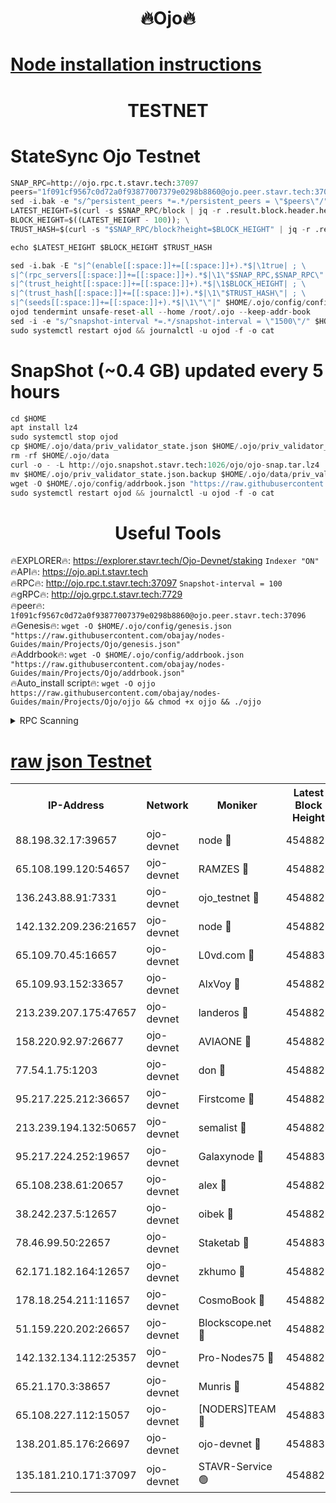 <h1 align="center"> 🔥Ojo🔥</h1>

[Node installation instructions](https://github.com/obajay/nodes-Guides/tree/main/Projects/Ojo)
=

<h1 align="center"> TESTNET</h1>

# StateSync Ojo Testnet
```python
SNAP_RPC=http://ojo.rpc.t.stavr.tech:37097
peers="1f091cf9567c0d72a0f93877007379e0298b8860@ojo.peer.stavr.tech:37096"
sed -i.bak -e "s/^persistent_peers *=.*/persistent_peers = \"$peers\"/" $HOME/.ojo/config/config.toml
LATEST_HEIGHT=$(curl -s $SNAP_RPC/block | jq -r .result.block.header.height); \
BLOCK_HEIGHT=$((LATEST_HEIGHT - 100)); \
TRUST_HASH=$(curl -s "$SNAP_RPC/block?height=$BLOCK_HEIGHT" | jq -r .result.block_id.hash)

echo $LATEST_HEIGHT $BLOCK_HEIGHT $TRUST_HASH

sed -i.bak -E "s|^(enable[[:space:]]+=[[:space:]]+).*$|\1true| ; \
s|^(rpc_servers[[:space:]]+=[[:space:]]+).*$|\1\"$SNAP_RPC,$SNAP_RPC\"| ; \
s|^(trust_height[[:space:]]+=[[:space:]]+).*$|\1$BLOCK_HEIGHT| ; \
s|^(trust_hash[[:space:]]+=[[:space:]]+).*$|\1\"$TRUST_HASH\"| ; \
s|^(seeds[[:space:]]+=[[:space:]]+).*$|\1\"\"|" $HOME/.ojo/config/config.toml
ojod tendermint unsafe-reset-all --home /root/.ojo --keep-addr-book
sed -i -e "s/^snapshot-interval *=.*/snapshot-interval = \"1500\"/" $HOME/.ojo/config/app.toml
sudo systemctl restart ojod && journalctl -u ojod -f -o cat
```
# SnapShot (~0.4 GB) updated every 5 hours
```python
cd $HOME
apt install lz4
sudo systemctl stop ojod
cp $HOME/.ojo/data/priv_validator_state.json $HOME/.ojo/priv_validator_state.json.backup
rm -rf $HOME/.ojo/data
curl -o - -L http://ojo.snapshot.stavr.tech:1026/ojo/ojo-snap.tar.lz4 | lz4 -c -d - | tar -x -C $HOME/.ojo --strip-components 2
mv $HOME/.ojo/priv_validator_state.json.backup $HOME/.ojo/data/priv_validator_state.json
wget -O $HOME/.ojo/config/addrbook.json "https://raw.githubusercontent.com/obajay/nodes-Guides/main/Projects/Ojo/addrbook.json"
sudo systemctl restart ojod && journalctl -u ojod -f -o cat
```
 <h1 align="center"> Useful Tools</h1>

🔥EXPLORER🔥:        https://explorer.stavr.tech/Ojo-Devnet/staking        `Indexer "ON"` \
🔥API🔥:                     https://ojo.api.t.stavr.tech \
🔥RPC🔥:                    http://ojo.rpc.t.stavr.tech:37097              `Snapshot-interval = 100` \
🔥gRPC🔥:                  http://ojo.grpc.t.stavr.tech:7729 \
🔥peer🔥:                   `1f091cf9567c0d72a0f93877007379e0298b8860@ojo.peer.stavr.tech:37096` \
🔥Genesis🔥:    ```wget -O $HOME/.ojo/config/genesis.json "https://raw.githubusercontent.com/obajay/nodes-Guides/main/Projects/Ojo/genesis.json"``` \
🔥Addrbook🔥:    ```wget -O $HOME/.ojo/config/addrbook.json "https://raw.githubusercontent.com/obajay/nodes-Guides/main/Projects/Ojo/addrbook.json"``` \
🔥Auto_install script🔥: ```wget -O ojjo https://raw.githubusercontent.com/obajay/nodes-Guides/main/Projects/Ojo/ojjo && chmod +x ojjo && ./ojjo```


<details>
<summary>RPC Scanning</summary>

<h2 align="center"> We scan nodes in real time every 4 hours. And we provide the final result of RPC endpoints.
We cannot influence the operation of these nodes in any way. </h2>


```python
If Voting Power is higher than 0 --> then the Node is a validator of the network and may be subject to attack and be a potential threat to the chain.
```
```python
We marked such validators with a red symbol
```

</details>

[raw json Testnet](https://rpc-check.ojot.stavr.tech/ojot/rpc-ojot-result.json)
=


<table><tr><th>IP-Address</th><th>Network</th><th>Moniker</th><th>Latest Block Height</th><th>Earliest Block Height</th><th>Catching Up</th><th>Tx Index</th><th>Voting Power</th><th>Scan Time</th></tr><tr><td>88.198.32.17:39657</td><td>ojo-devnet</td><td>node 🔴</td><td>4548829</td><td>300001</td><td>False</td><td>on</td><td>65654</td><td>2023-12-18T13:47:36.397162776UTC</td></tr><tr><td>65.108.199.120:54657</td><td>ojo-devnet</td><td>RAMZES 🔴</td><td>4548824</td><td>306156</td><td>False</td><td>on</td><td>15420</td><td>2023-12-18T13:47:08.395523839UTC</td></tr><tr><td>136.243.88.91:7331</td><td>ojo-devnet</td><td>ojo_testnet 🔴</td><td>4548826</td><td>308845</td><td>False</td><td>on</td><td>1000</td><td>2023-12-18T13:47:15.120080690UTC</td></tr><tr><td>142.132.209.236:21657</td><td>ojo-devnet</td><td>node 🔴</td><td>4548829</td><td>350001</td><td>False</td><td>on</td><td>1999</td><td>2023-12-18T13:47:34.838610020UTC</td></tr><tr><td>65.109.70.45:16657</td><td>ojo-devnet</td><td>L0vd.com 🔴</td><td>4548831</td><td>695918</td><td>False</td><td>off</td><td>998</td><td>2023-12-18T13:47:44.417576458UTC</td></tr><tr><td>65.109.93.152:33657</td><td>ojo-devnet</td><td>AlxVoy 🔴</td><td>4548829</td><td>2319801</td><td>False</td><td>on</td><td>4536782</td><td>2023-12-18T13:47:34.571298198UTC</td></tr><tr><td>213.239.207.175:47657</td><td>ojo-devnet</td><td>landeros 🔴</td><td>4548828</td><td>2714001</td><td>False</td><td>off</td><td>11083</td><td>2023-12-18T13:47:28.118869218UTC</td></tr><tr><td>158.220.92.97:26677</td><td>ojo-devnet</td><td>AVIAONE 🔴</td><td>4548828</td><td>2754001</td><td>False</td><td>on</td><td>13867</td><td>2023-12-18T13:47:27.791810494UTC</td></tr><tr><td>77.54.1.75:1203</td><td>ojo-devnet</td><td>don 🔴</td><td>4548829</td><td>2906401</td><td>False</td><td>on</td><td>10</td><td>2023-12-18T13:47:36.110633769UTC</td></tr><tr><td>95.217.225.212:36657</td><td>ojo-devnet</td><td>Firstcome 🔴</td><td>4548826</td><td>2985946</td><td>False</td><td>on</td><td>13566</td><td>2023-12-18T13:47:14.855899849UTC</td></tr><tr><td>213.239.194.132:50657</td><td>ojo-devnet</td><td>semalist 🔴</td><td>4548824</td><td>3223522</td><td>False</td><td>on</td><td>19037</td><td>2023-12-18T13:47:08.641593509UTC</td></tr><tr><td>95.217.224.252:19657</td><td>ojo-devnet</td><td>Galaxynode 🔴</td><td>4548830</td><td>3685492</td><td>False</td><td>on</td><td>11888</td><td>2023-12-18T13:47:39.113056898UTC</td></tr><tr><td>65.108.238.61:20657</td><td>ojo-devnet</td><td>alex 🔴</td><td>4548824</td><td>4158001</td><td>False</td><td>on</td><td>11359</td><td>2023-12-18T13:47:08.038041165UTC</td></tr><tr><td>38.242.237.5:12657</td><td>ojo-devnet</td><td>oibek 🔴</td><td>4548824</td><td>4196001</td><td>False</td><td>off</td><td>1051</td><td>2023-12-18T13:47:09.073440975UTC</td></tr><tr><td>78.46.99.50:22657</td><td>ojo-devnet</td><td>Staketab 🔴</td><td>4548831</td><td>4254801</td><td>False</td><td>on</td><td>1276</td><td>2023-12-18T13:47:44.738192863UTC</td></tr><tr><td>62.171.182.164:12657</td><td>ojo-devnet</td><td>zkhumo 🔴</td><td>4548829</td><td>4384001</td><td>False</td><td>off</td><td>998</td><td>2023-12-18T13:47:35.185682263UTC</td></tr><tr><td>178.18.254.211:11657</td><td>ojo-devnet</td><td>CosmoBook 🔴</td><td>4548829</td><td>4392001</td><td>False</td><td>off</td><td>1068</td><td>2023-12-18T13:47:35.588262399UTC</td></tr><tr><td>51.159.220.202:26657</td><td>ojo-devnet</td><td>Blockscope.net 🔴</td><td>4548824</td><td>4425001</td><td>False</td><td>on</td><td>981</td><td>2023-12-18T13:47:07.695114416UTC</td></tr><tr><td>142.132.134.112:25357</td><td>ojo-devnet</td><td>Pro-Nodes75 🔴</td><td>4548825</td><td>4448825</td><td>False</td><td>on</td><td>24651</td><td>2023-12-18T13:47:12.120290459UTC</td></tr><tr><td>65.21.170.3:38657</td><td>ojo-devnet</td><td>Munris 🔴</td><td>4548826</td><td>4448825</td><td>False</td><td>off</td><td>20123</td><td>2023-12-18T13:47:14.504356623UTC</td></tr><tr><td>65.108.227.112:15057</td><td>ojo-devnet</td><td>[NODERS]TEAM 🔴</td><td>4548830</td><td>4448830</td><td>False</td><td>off</td><td>9999</td><td>2023-12-18T13:47:41.510542294UTC</td></tr><tr><td>138.201.85.176:26697</td><td>ojo-devnet</td><td>ojo-devnet 🔴</td><td>4548831</td><td>4448831</td><td>False</td><td>on</td><td>1000024000</td><td>2023-12-18T13:47:43.938273025UTC</td></tr><tr><td>135.181.210.171:37097</td><td>ojo-devnet</td><td>STAVR-Service 🟢</td><td>4548825</td><td>4548201</td><td>False</td><td>on</td><td>0</td><td>2023-12-18T13:47:09.813453760UTC</td></tr></table>